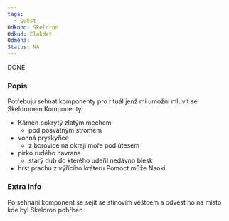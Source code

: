 ```yaml
---
tags:
  - Quest
Odkoho: Skeldron
Odkud: Elakdet
Odměna: 
Status: NA
---
```

DONE
### Popis
Potřebuju sehnat komponenty pro rituál jenž mi umožní mluvit se Skeldronem
Komponenty:
- Kámen pokrytý zlatým mechem
	- pod posvátným stromem
- vonná pryskyřice
	- z borovice na okraji moře pod útesem
- pírko rudého havrana
	- starý dub do kterého udeřil nedávno blesk
- hrst prachu z výřícího kráteru
Pomoct může Naoki

### Extra info

Po sehnání komponent se sejít se stínovím věštcem a odvést ho na místo kde byl Skeldron pohřben